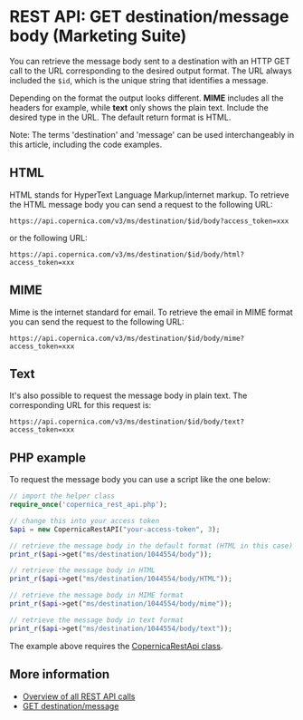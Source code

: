 # REST API: GET destination/message body (Marketing Suite)

You can retrieve the message body sent to a destination with an HTTP GET 
call to the URL corresponding to the desired output format. The URL 
always included the `$id`, which is the unique string that identifies a 
message.

Depending on the format the output looks different. **MIME** includes all 
the headers for example, while **text** only shows the plain text. Include the 
desired type in the URL. The default return format is HTML.

Note: The terms 'destination' and 'message' can be used interchangeably 
in this article, including the code examples.

## HTML

HTML stands for HyperText Language Markup/internet markup. To retrieve the 
HTML message body you can send a request to the following 
URL:

`https://api.copernica.com/v3/ms/destination/$id/body?access_token=xxx`

or the following URL:

`https://api.copernica.com/v3/ms/destination/$id/body/html?access_token=xxx`

## MIME

Mime is the internet standard for email. To retrieve the email in MIME 
format you can send the request to the following URL:

`https://api.copernica.com/v3/ms/destination/$id/body/mime?access_token=xxx`

## Text

It's also possible to request the message body in plain text. The corresponding 
URL for this request is:

`https://api.copernica.com/v3/ms/destination/$id/body/text?access_token=xxx`

## PHP example

To request the message body you can use a script like the one below:

```php
// import the helper class
require_once('copernica_rest_api.php');

// change this into your access token
$api = new CopernicaRestAPI("your-access-token", 3);

// retrieve the message body in the default format (HTML in this case)
print_r($api->get("ms/destination/1044554/body"));

// retrieve the message body in HTML
print_r($api->get("ms/destination/1044554/body/HTML"));

// retrieve the message body in MIME format
print_r($api->get("ms/destination/1044554/body/mime"));

// retrieve the message body in text format
print_r($api->get("ms/destination/1044554/body/text"));
```

The example above requires the [CopernicaRestApi class](rest-php).

## More information

* [Overview of all REST API calls](./rest-api)
* [GET destination/message](./rest-get-ms-destination)
